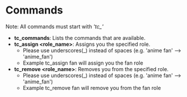 # Commands
Note: All commands must start with *'tc_'*  
- **tc_commands**: Lists the commands that are available.
- **tc_assign <role_name>**: Assigns you the specified role.
  - Please use underscores(\_) instead of spaces (e.g. 'anime fan' --> 'anime_fan')
  - Example tc_assign fan will assign you the fan role 
- **tc_remove <role_name>**: Removes you from the specified role.
  - Please use underscores(\_) instead of spaces (e.g. 'anime fan' --> 'anime_fan')
  - Example tc_remove fan will remove you from the fan role 